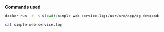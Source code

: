 **Commands used**

```bash
docker run -d -v $(pwd)/simple-web-service.log:/usr/src/app/og devopsdockeruh/simple-web-service
```

```bash
cat simple-web-service.log
```